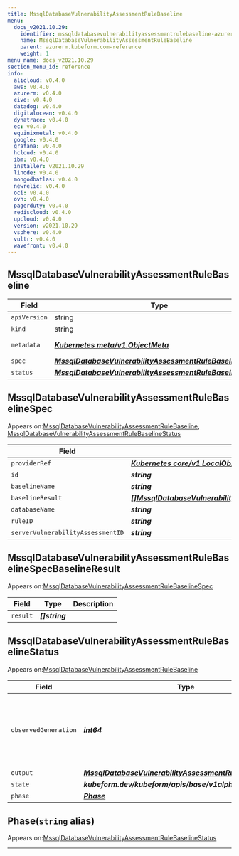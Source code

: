 ```yaml
---
title: MssqlDatabaseVulnerabilityAssessmentRuleBaseline
menu:
  docs_v2021.10.29:
    identifier: mssqldatabasevulnerabilityassessmentrulebaseline-azurerm.kubeform.com
    name: MssqlDatabaseVulnerabilityAssessmentRuleBaseline
    parent: azurerm.kubeform.com-reference
    weight: 1
menu_name: docs_v2021.10.29
section_menu_id: reference
info:
  alicloud: v0.4.0
  aws: v0.4.0
  azurerm: v0.4.0
  civo: v0.4.0
  datadog: v0.4.0
  digitalocean: v0.4.0
  dynatrace: v0.4.0
  ec: v0.4.0
  equinixmetal: v0.4.0
  google: v0.4.0
  grafana: v0.4.0
  hcloud: v0.4.0
  ibm: v0.4.0
  installer: v2021.10.29
  linode: v0.4.0
  mongodbatlas: v0.4.0
  newrelic: v0.4.0
  oci: v0.4.0
  ovh: v0.4.0
  pagerduty: v0.4.0
  rediscloud: v0.4.0
  upcloud: v0.4.0
  version: v2021.10.29
  vsphere: v0.4.0
  vultr: v0.4.0
  wavefront: v0.4.0
---
```


## MssqlDatabaseVulnerabilityAssessmentRuleBaseline
| Field | Type | Description |
| ------ | ----- | ----------- |
| `apiVersion` | string | `azurerm.kubeform.com/v1alpha1` |
|    `kind` | string | `MssqlDatabaseVulnerabilityAssessmentRuleBaseline` |
| `metadata` | ***[Kubernetes meta/v1.ObjectMeta](https://v1-18.docs.kubernetes.io/docs/reference/generated/kubernetes-api/v1.18/#objectmeta-v1-meta)***|Refer to the Kubernetes API documentation for the fields of the `metadata` field.|
| `spec` | ***[MssqlDatabaseVulnerabilityAssessmentRuleBaselineSpec](#mssqldatabasevulnerabilityassessmentrulebaselinespec)***||
| `status` | ***[MssqlDatabaseVulnerabilityAssessmentRuleBaselineStatus](#mssqldatabasevulnerabilityassessmentrulebaselinestatus)***||
## MssqlDatabaseVulnerabilityAssessmentRuleBaselineSpec

Appears on:[MssqlDatabaseVulnerabilityAssessmentRuleBaseline](#mssqldatabasevulnerabilityassessmentrulebaseline), [MssqlDatabaseVulnerabilityAssessmentRuleBaselineStatus](#mssqldatabasevulnerabilityassessmentrulebaselinestatus)

| Field | Type | Description |
| ------ | ----- | ----------- |
| `providerRef` | ***[Kubernetes core/v1.LocalObjectReference](https://v1-18.docs.kubernetes.io/docs/reference/generated/kubernetes-api/v1.18/#localobjectreference-v1-core)***||
| `id` | ***string***||
| `baselineName` | ***string***| ***(Optional)*** |
| `baselineResult` | ***[[]MssqlDatabaseVulnerabilityAssessmentRuleBaselineSpecBaselineResult](#mssqldatabasevulnerabilityassessmentrulebaselinespecbaselineresult)***||
| `databaseName` | ***string***||
| `ruleID` | ***string***||
| `serverVulnerabilityAssessmentID` | ***string***||
## MssqlDatabaseVulnerabilityAssessmentRuleBaselineSpecBaselineResult

Appears on:[MssqlDatabaseVulnerabilityAssessmentRuleBaselineSpec](#mssqldatabasevulnerabilityassessmentrulebaselinespec)

| Field | Type | Description |
| ------ | ----- | ----------- |
| `result` | ***[]string***||
## MssqlDatabaseVulnerabilityAssessmentRuleBaselineStatus

Appears on:[MssqlDatabaseVulnerabilityAssessmentRuleBaseline](#mssqldatabasevulnerabilityassessmentrulebaseline)

| Field | Type | Description |
| ------ | ----- | ----------- |
| `observedGeneration` | ***int64***| ***(Optional)*** Resource generation, which is updated on mutation by the API Server.|
| `output` | ***[MssqlDatabaseVulnerabilityAssessmentRuleBaselineSpec](#mssqldatabasevulnerabilityassessmentrulebaselinespec)***| ***(Optional)*** |
| `state` | ***kubeform.dev/kubeform/apis/base/v1alpha1.State***| ***(Optional)*** |
| `phase` | ***[Phase](#phase)***| ***(Optional)*** |
## Phase(`string` alias)

Appears on:[MssqlDatabaseVulnerabilityAssessmentRuleBaselineStatus](#mssqldatabasevulnerabilityassessmentrulebaselinestatus)

---
